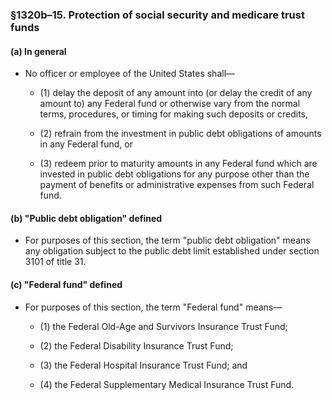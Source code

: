 ### §1320b–15. Protection of social security and medicare trust funds
#### (a) In general
* No officer or employee of the United States shall—

  * (1) delay the deposit of any amount into (or delay the credit of any amount to) any Federal fund or otherwise vary from the normal terms, procedures, or timing for making such deposits or credits,

  * (2) refrain from the investment in public debt obligations of amounts in any Federal fund, or

  * (3) redeem prior to maturity amounts in any Federal fund which are invested in public debt obligations for any purpose other than the payment of benefits or administrative expenses from such Federal fund.

#### (b) "Public debt obligation" defined
* For purposes of this section, the term "public debt obligation" means any obligation subject to the public debt limit established under section 3101 of title 31.

#### (c) "Federal fund" defined
* For purposes of this section, the term "Federal fund" means—

  * (1) the Federal Old-Age and Survivors Insurance Trust Fund;

  * (2) the Federal Disability Insurance Trust Fund;

  * (3) the Federal Hospital Insurance Trust Fund; and

  * (4) the Federal Supplementary Medical Insurance Trust Fund.